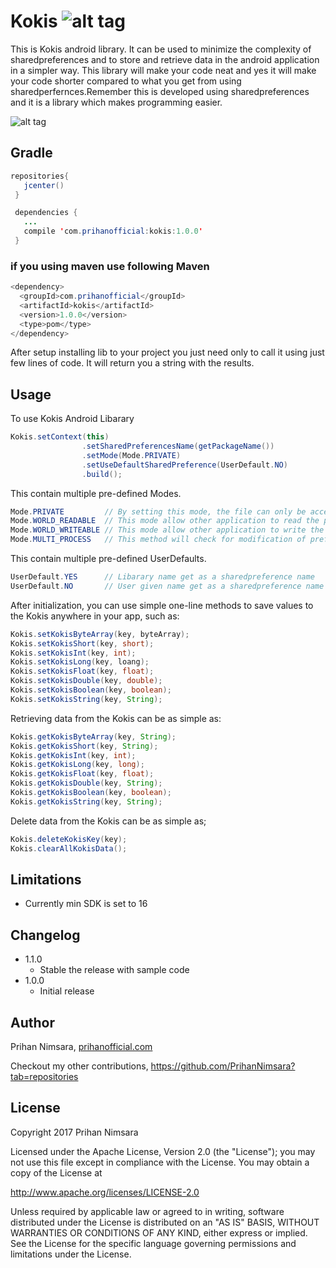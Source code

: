 # Kokis                  ![alt tag](https://api.bintray.com/packages/prihannimsara/KokisRepository/kokis/images/download.svg)



This is Kokis android library. It can be used to minimize the complexity of sharedpreferences and to store and retrieve data in the android application in a simpler way. This library will make your code neat and yes it will make your code shorter compared to what you get from using sharedperfernces.Remember this is developed using sharedpreferences and it is a library which makes programming easier.



![alt tag](https://user-images.githubusercontent.com/29063580/27034382-23bcc2ca-4f9b-11e7-8189-f8ddada96a20.jpg)

## Gradle

```java
repositories{
   jcenter()
 }
```

```java
 dependencies {
   ...
   compile 'com.prihanofficial:kokis:1.0.0'
 }
```

### if you using maven use following Maven

```java
<dependency>
  <groupId>com.prihanofficial</groupId>
  <artifactId>kokis</artifactId>
  <version>1.0.0</version>
  <type>pom</type>
</dependency>
```

After setup installing lib to your project you just need only to call it using just few lines of code. It will return you a string with the results.

## Usage

To use Kokis Android Libarary

```java
Kokis.setContext(this)
                .setSharedPreferencesName(getPackageName())
                .setMode(Mode.PRIVATE)
                .setUseDefaultSharedPreference(UserDefault.NO)
                .build();
```

This contain multiple pre-defined Modes.

```java
Mode.PRIVATE         // By setting this mode, the file can only be accessed using calling application
Mode.WORLD_READABLE  // This mode allow other application to read the preferences
Mode.WORLD_WRITEABLE // This mode allow other application to write the preferences
Mode.MULTI_PROCESS   // This method will check for modification of preferences even if the sharedpreference instance has already been loaded
```

This contain multiple pre-defined UserDefaults.

```java
UserDefault.YES      // Libarary name get as a sharedpreference name 
UserDefault.NO       // User given name get as a sharedpreference name
```

After initialization, you can use simple one-line methods to save values to the Kokis anywhere in your app, such as:

```java
Kokis.setKokisByteArray(key, byteArray);
Kokis.setKokisShort(key, short);
Kokis.setKokisInt(key, int);
Kokis.setKokisLong(key, loang);
Kokis.setKokisFloat(key, float);
Kokis.setKokisDouble(key, double);
Kokis.setKokisBoolean(key, boolean);
Kokis.setKokisString(key, String);
```

Retrieving data from the Kokis can be as simple as:

```java
Kokis.getKokisByteArray(key, String);
Kokis.getKokisShort(key, String);
Kokis.getKokisInt(key, int);
Kokis.getKokisLong(key, long);
Kokis.getKokisFloat(key, float);
Kokis.getKokisDouble(key, String);
Kokis.getKokisBoolean(key, boolean);
Kokis.getKokisString(key, String);
 ```

Delete data from the Kokis can be as simple as;

```java
Kokis.deleteKokisKey(key);
Kokis.clearAllKokisData();
```

## Limitations

- Currently min SDK is set to 16

## Changelog

- 1.1.0
    - Stable the release with sample code
- 1.0.0
    - Initial release

## Author

Prihan Nimsara, [prihanofficial.com](http://prihanofficial.com)

Checkout my other contributions, https://github.com/PrihanNimsara?tab=repositories

## License

Copyright 2017 Prihan Nimsara

Licensed under the Apache License, Version 2.0 (the "License"); you may not use this file except in compliance with the License. You may obtain a copy of the License at

http://www.apache.org/licenses/LICENSE-2.0

Unless required by applicable law or agreed to in writing, software distributed under the License is distributed on an "AS IS" BASIS, WITHOUT WARRANTIES OR CONDITIONS OF ANY KIND, either express or implied. See the License for the specific language governing permissions and limitations under the License.
